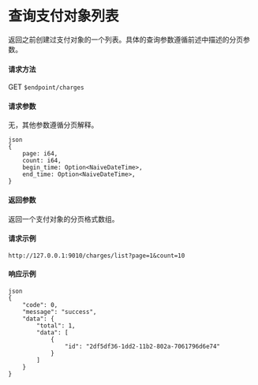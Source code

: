 # 查询支付对象列表

返回之前创建过支付对象的一个列表。具体的查询参数遵循前述中描述的分页参数。

#### 请求方法

GET `$endpoint/charges`

#### 请求参数

无，其他参数遵循分页解释。
```
json
{
    page: i64,
    count: i64,
    begin_time: Option<NaiveDateTime>,
    end_time: Option<NaiveDateTime>,
}
```

#### 返回参数

返回一个支付对象的分页格式数组。

#### 请求示例
```
http://127.0.0.1:9010/charges/list?page=1&count=10
```
#### 响应示例
```
json
{
    "code": 0,
    "message": "success",
    "data": {
        "total": 1,
        "data": [
            {
                "id": "2df5df36-1dd2-11b2-802a-7061796d6e74"
            }
        ]
    }
}
```
